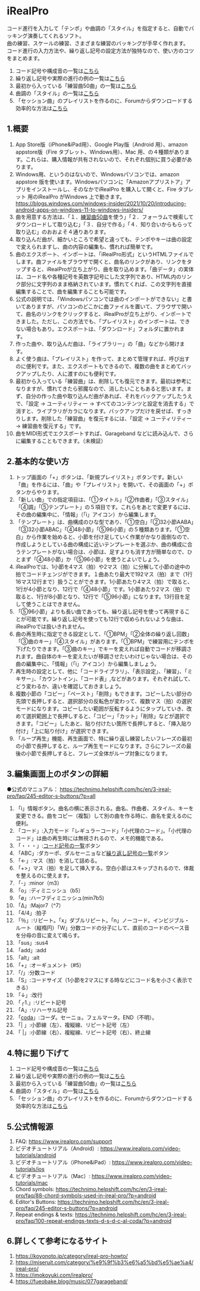 # iRealPro
コード進行を入力して「テンポ」や曲調の「スタイル」を指定すると、自動でバッキング演奏してくれるソフト。  
曲の練習、スケールの練習、さまざまな練習のバッキングが手早く作れます。  
コード進行の入力方法や、繰り返し記号の設定方法が独特なので、使い方のコツをまとめます。  
  
1. コード記号や構成音の一覧は[こちら](./cordsymbols.md)
2. 繰り返し記号や実際の進行の例の一覧は[こちら](./repeatmark.md)
3. 最初から入っている「練習曲50曲」の一覧は[こちら](./library.md)
4. 曲調の「スタイル」の一覧は[こちら](./styles.md)
5. 「セッション曲」のプレイリストを作るのに、Forumからダウンロードする効率的な方法は[こちら](./session.md)

## 1.概要
1. App Store版（iPhone&iPad用）、Google Play版（Android 用）、amazon appstore版（Fire タブレット、Windows用）、Mac 用、の４種類があります。これらは、購入情報が共有されないので、それぞれ個別に買う必要があります。
2. Windows用、というのはないので、Windowsパソコンでは、amazon appstore 版を使います。Windowsパソコンに「Amazonアプリストア」アプリをインストールし、そのなかでiRealPro を購入して開くと、Fire タブレット 用のiRealPro がWindows 上で動きます。  https://blogs.windows.com/windows-insider/2021/10/20/introducing-android-apps-on-windows-11-to-windows-insiders/
3. 曲を用意する方法は、「１．[練習曲50曲](./library.md)を使う」「２．フォーラムで検索してダウンロードして取り込む」「３．自分で作る」「４．知り合いからもらって取り込む」のおおよそ４通りあります。
4. 取り込んだ曲が、細かいところで希望と違っても、テンポやキーは曲の設定で変えられますし、曲の内容の編集も、慣れれば簡単です。
5. 曲のエクスポート、インポートは、「iRealPro形式」というHTMLファイルでします。曲ファイルをブラウザで開くと、曲名のリンクがあり、リンクをタップすると、iRealProが立ち上がり、曲を取り込めます。「曲データ」の実体は、コード名や各種記号を英数字記号にした文字列であり、HTML内のリンク部分に文字列のまま格納されています。慣れてくれば、この文字列を直接編集することで、曲を編集することも可能です。
6. 公式の説明では、「Windowsパソコンでは曲のインポートができない」と書いてありますが、パソコンのどこかに曲ファイルを置いて、ブラウザで開いて、曲名のリンクをクリックすると、iRealProが立ち上がり、インポートできました。ただし、この方法でも、「プレイリスト」のインポートは、できない場合もあり。エクスポートは、「ダウンロード」フォルダに置かれます。
7. 作った曲や、取り込んだ曲は、「ライブラリー」の「曲」などから開けます。
8. よく使う曲は、「プレイリスト」を作って、まとめて管理すれば、呼び出すのに便利です。また、エクスポートもできるので、複数の曲をまとめてバックアップしたり、人に渡すのにも便利です。
9.  最初から入っている「練習曲」は、削除しても復元できます。最初は参考になりますが、慣れてきたら邪魔なので、消したいこともあると思います。まず、自分の作った曲や取り込んだ曲があれば、それをバックアップしたうえで、「設定 -> ユーティリティー -> すべてのコンテンツと設定を消去する」で消すと、ライブラリがカラになります。バックアップだけを戻せば、すっきりします。削除した「練習曲」を復元するには、「設定 -> ユーティリティー -> 練習曲を復元する」です。
10. 曲をMIDI形式でエクスポートすれば、Garageband などに読み込んで、さらに編集することもできます。（未検証）
  
## 2.基本的な使い方
1. トップ画面の「+」ボタンは、「新規プレイリスト」ボタンです。新しい「曲」を作るには、「曲」や「プレイリスト」を開いて、その画面の「+」ボタンからやります。
2. 「新しい曲」での指定項目は、「①タイトル」「②作曲者」「③スタイル」「④調」「⑤テンプレート」の５項目です。これらをあとで変更するには、その曲の編集中に、「情報」（「i」アイコン）から編集します。
3. 「テンプレート」は、曲構成のひな型であり、「①空白」「②32小節AABA」「③32小節ABAC」「④48小節」「⑤96小節」の５種類あります。「①空白」から作業を始めると、小節を付け足していく作業がかなり面倒なので、作成しようとしている曲の構成に近いテンプレートを選ぶか、曲の構成に合うテンプレートがない場合は、小節は、足すよりも消す方が簡単なので、ひとまず「④48小節」か「⑤96小節」を使うとよいでしょう。
4. iRealProでは、1小節を4マス（拍）や2マス（拍）に分解して小節の途中の拍でコードチェンジができます。１曲あたり最大で192マス（拍）まで（1行16マス12行まで）扱うことができます。1小節あたり4マス（拍）で取ると、1行が4小節となり、12行で「④48小節」です。1小節あたり2マス（拍）で取ると、1行が8小節となり、12行で「⑤96小節」になります。13行目を足して使うことはできません。
5. 「⑤96小節」よりも長い曲であっても、繰り返し記号を使って再現することが可能です。繰り返し記号を使っても12行で収められないような曲は、iRealProでは扱いきれません。
6. 曲の再生時に指定できる設定として、「①BPM」「②全体の繰り返し回数」「③曲のキー」「④スタイル」があります。「①BPM」で練習用にテンポを下げたりできます。「③曲のキー」でキーを変えれば自動でコードが移調されます。曲自体のキーを変えたいが移調させたいわけじゃない場合は、その曲の編集中に、「情報」（「i」アイコン）から編集しましょう。
7. 再生時の設定として、他に「コードライブラリ」、「表示設定」、「練習」、「ミキサー」、「カウントイン」、「コード表」,などがあります。それぞれ試して、どう変わるか、違いを確認しておきましょう。
8. 複数小節の「コピー」「ペースト」「削除」もできます。コピーしたい部分の先頭で長押しすると、選択部分の反転色が変わって、複数マス（拍）の選択モードになります。コピーしたい範囲が反転するようにタップしていき、改めて選択範囲上で長押しすると、「コピー」「カット」「削除」などが選択できます。「コピー」したあと、貼り付けたい箇所で長押しすると、「挿入貼り付け」「上に貼り付け」が選択できます。
9. 「ループ再生」機能、再生画面で、特に繰り返し練習したいフレーズの最初の小節で長押しすると、ループ再生モードになります。さらにフレーズの最後の小節で長押しすると、フレーズ全体がループ対象になります。

## 3.編集画面上のボタンの詳細
●公式のマニュアル：
https://technimo.helpshift.com/hc/en/3-ireal-pro/faq/245-editor-s-buttons/?p=all
  
1. 「i」情報ボタン。曲名の横に表示される。曲名、作曲者、スタイル、キーを変更できる。曲をコピー（複製）して別の曲を作る時に、曲名を変えるのに便利。
2. 「コード」:入力モード「レギュラーコード」「小代理のコード」。「小代理のコード」は曲の再生時には無視されるので、メモ的機能である。
3. 「・・・」:[コード記号の一覧](./cordsymbols.md)ボタン
4. 「ABC」:ダカーポ、ダルセーニョなど[繰り返し記号の一覧](./repeatmark.md)ボタン
5. 「<-」:マス（拍）を消して詰める。
6. 「+>」マス（拍）を足して挿入する。空白小節はスキップされるので、体裁を整えるのに使えます。
7. 「-」:minor（m3）
8. 「o」:ディミニッシュ（b5）
9. 「ø」:ハーフディミニッシュ(min7b5)
10. 「∆」:Major7（^7）
11. 「4/4」:拍子
12. 「％」:リピート。「x」ダブルリピート。「n」ノーコード。インビジブル・ルート（縦楕円）「W」分数コードの分子にして、直前のコードのベース音を分母の音に変えて鳴らす。
13. 「sus」:sus4
14. 「add」:add
15. 「alt」:alt
16. 「+」:オーギュメント（#5）
17. 「/」:分数コード
18. 「S」:コードサイズ（1小節を2マスにする時などにコード名を小さく表示できる）
19. 「↓」:改行
20. 「┌1.」:リピート記号
21. 「A」:リハーサル記号
22. 「[coda](./repeatmark.md)」:コーダ。セーニョ。フェルマータ。END（不明）。
23. 「| 」:小節線（左）、複縦線、リピート記号（左）
24. 「 |」:小節線（右）、複縦線、リピート記号（右）、終止線

## 4.特に掘り下げて
1. コード記号や構成音の一覧は[こちら](./cordsymbols.md)
2. 繰り返し記号や実際の進行の例の一覧は[こちら](./repeatmark.md)
3. 最初から入っている「練習曲50曲」の一覧は[こちら](./library.md)
4. 曲調の「スタイル」の一覧は[こちら](./styles.md)
5. 「セッション曲」のプレイリストを作るのに、Forumからダウンロードする効率的な方法は[こちら](./session.md)
  
## 5.公式情報源
1. FAQ: https://www.irealpro.com/support
2. ビデオチュートリアル（Android）: https://www.irealpro.com/video-tutorials/android
3. ビデオチュートリアル（iPhone&iPad）: https://www.irealpro.com/video-tutorials/ios
4. ビデオチュートリアル（Mac）: https://www.irealpro.com/video-tutorials/mac
5. Chord symbols: https://technimo.helpshift.com/hc/en/3-ireal-pro/faq/88-chord-symbols-used-in-ireal-pro/?p=android
6. Editor's Buttons: https://technimo.helpshift.com/hc/en/3-ireal-pro/faq/245-editor-s-buttons/?p=android
7. Repeat endings & texts: https://technimo.helpshift.com/hc/en/3-ireal-pro/faq/100-repeat-endings-texts-d-s-d-c-al-coda/?p=android

## 6.詳しくて参考になるサイト
1. https://koyonoto.jp/category/ireal-pro-howto/
2. https://miseruit.com/category/%e9%9f%b3%e6%a5%bd%e5%ae%a4/ireal-pro/
3. https://imokoyuki.com/irealpro/
4. https://fueobake.blog/music/077garageband/